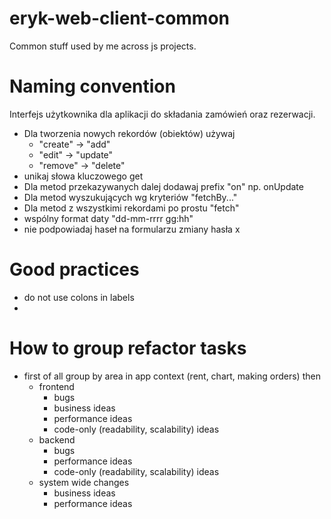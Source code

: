 # eryk-web-client-common
Common stuff used by me across js projects.

# Naming convention
Interfejs użytkownika dla aplikacji do składania zamówień oraz rezerwacji.

- Dla tworzenia nowych rekordów (obiektów) używaj
    - "create" -> "add"
    - "edit" -> "update"
    - "remove" -> "delete"
- unikaj słowa kluczowego get
- Dla metod przekazywanych dalej dodawaj prefix "on" np. onUpdate
- Dla metod wyszukujących wg kryteriów "fetch<Plural>By..."
- Dla metod z wszystkimi rekordami po prostu "fetch<Plural>"
- wspólny format daty "dd-mm-rrrr gg:hh"
- nie podpowiadaj haseł na formularzu zmiany hasła x

# Good practices

- do not use colons in labels
-

# How to group refactor tasks
- first of all group by area in app context (rent, chart, making orders) then
  - frontend
    - bugs
    - business ideas
    - performance ideas
    - code-only (readability, scalability) ideas
  - backend
    - bugs
    - performance ideas
    - code-only (readability, scalability) ideas
  - system wide changes
    - business ideas
    - performance ideas
